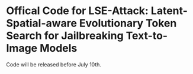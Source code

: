 # Offical Code for LSE-Attack: Latent-Spatial-aware Evolutionary Token Search for Jailbreaking Text-to-Image Models

Code will be released before July 10th.
